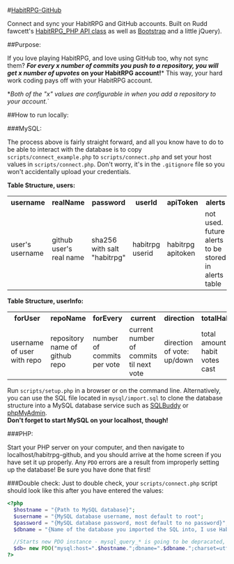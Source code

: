 #[HabitRPG-GitHub](https://ruddfawcett.com/habitrpg-github)

Connect and sync your HabitRPG and GitHub accounts.  Built on Rudd fawcett's
[HabitRPG_PHP API class](https://github.com/ruddfawcett/HabitRPG_PHP) as well as
[Bootstrap](http://getbootstrap.com) and a little jQuery).

##Purpose:

If you love playing HabitRPG, and love using GitHub too, why not sync them?  ***For every x number of
commits you push to a repository, you will get x number of upvotes* on your HabitRPG account!***  This
way, your hard work coding pays off with your HabitRPG account.  

*<i>Both of the "x" values are configurable in when you add a repository to your account.</i>`

##How to run locally:

###MySQL:

The process above is fairly straight forward, and all you know have to do to be able to interact with
the database is to copy `scripts/connect_example.php` to `scripts/connect.php` and set your host
values in `scripts/connect.php`. Don't worry, it's in the `.gitignore` file so you won't accidentally
upload your credentials.

**Table Structure, users:**
<table>
  <th>username</th>
  <th>realName</th>
  <th>password</th>
  <th>userId</th>
  <th>apiToken</th>
  <th>alerts</th>
  <th>token</th>
  <tr>
    <td>user's username</td>
    <td>github user's real name</td>
    <td>sha256 with salt "habitrpg"</td>
    <td>habitrpg userid</td>
    <td>habitrpg apitoken</td>
    <td>not used.  future alerts to be stored in alerts table</td>
    <td>unique token for user's</td>
  </tr>
</table>

**Table Structure, userInfo:**
<table>
  <th>forUser</th>
  <th>repoName</th>
  <th>forEvery</th>
  <th>current</th>
  <th>direction</th>
  <th>totalHabit</th>
  <th>totalCommits</th>
  <th>id</th>
  <tr>
    <td>username of user with repo</td>
    <td>repository name of github repo</td>
    <td>number of commits per vote</td>
    <td>current number of commits til next vote</td>
    <td>direction of vote: up/down</td>
    <td>total amount of habit votes cast</td>
    <td>total amount of commits pushed to the repo</td>
    <td>unique id for repo</td>
  </tr>
</table>

Run `scripts/setup.php` in a browser or on the command line. Alternatively, you can
use the SQL file located in `mysql/import.sql` to clone the database structure into a MySQL database
service such as [SQLBuddy](http://sqlbuddy.com/) or [phpMyAdmin](http://www.phpmyadmin.net/home_page/).  
**Don't forget to start MySQL on your localhost, though!**

###PHP:

Start your PHP server on your computer, and then navigate to localhost/habitrpg-github, and you should
arrive at the home screen if you have set it up properly.  Any `PDO` errors are a result from improperly
setting up the database!  Be sure you have done that first!


###Double check:
Just to double check, your `scripts/connect.php` script should look like this after you have entered the
values:

```php
<?php
  $hostname = "{Path to MySQL database}";
  $username = "{MySQL database username, most default to root";
  $password = "{MySQL database password, most default to no password}";
  $dbname = "{Name of the database you imported the SQL into, I use HabitRPGGitHub}";

  //Starts new PDO instance - mysql_query_* is going to be depracated, so whole site is built on PDO...
  $db= new PDO("mysql:host=".$hostname.";dbname=".$dbname.";charset=utf8", $username, $password);
?>
```

